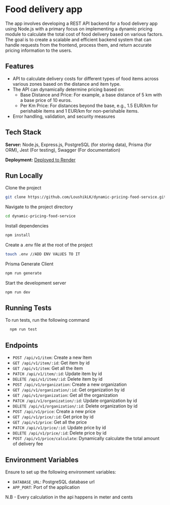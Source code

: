 # Food delivery app

The app involves developing a REST API backend for a food delivery app using Node.js with a primary focus on implementing a dynamic pricing module to calculate the total cost of food delivery based on various factors. The goal is to create a scalable and efficient backend system that can handle requests from the frontend, process them, and return accurate pricing information to the users.

## Features

- API to calculate delivery costs for different types of food items across various zones based on the distance and item type.
- The API can dynamically determine pricing based on:
  - Base Distance and Price: For example, a base distance of 5 km with a base price of 10 euros.
  - Per Km Price: For distances beyond the base, e.g., 1.5 EUR/km for perishable items and 1 EUR/km for non-perishable items.
- Error handling, validation, and security measures

## Tech Stack

**Server:** Node.js, Express.js, PostgreSQL (for storing data), Prisma (for ORM), Jest (For testing), Swagger (For documentation)

**Deployment:** [Deployed to Render](https://dynamic-pricing-food-service.onrender.com/docs)

## Run Locally

Clone the project

```bash
git clone https://github.com/LoushikLK/dynamic-pricing-food-service.git
```

Navigate to the project directory

```bash
cd dynamic-pricing-food-service
```

Install dependencies

```bash
npm install
```

Create a .env file at the root of the project

```bash
touch .env //ADD ENV VALUES TO IT
```

Prisma Generate Client

```bash
npm run generate
```

Start the development server

```bash
npm run dev
```

## Running Tests

To run tests, run the following command

```bash
  npm run test
```

## Endpoints

- `POST /api/v1/item`: Create a new Item
- `GET /api/v1/item/:id`: Get item by id
- `GET /api/v1/item`: Get all the item
- `PATCH /api/v1/item/:id`: Update item by id
- `DELETE /api/v1/item/:id`: Delete item by id
- `POST /api/v1/organization`: Create a new organization
- `GET /api/v1/organization/:id`: Get organization by id
- `GET /api/v1/organization`: Get all the organization
- `PATCH /api/v1/organization/:id`: Update organization by id
- `DELETE /api/v1/organization/:id`: Delete organization by id
- `POST /api/v1/price`: Create a new price
- `GET /api/v1/price/:id`: Get price by id
- `GET /api/v1/price`: Get all the price
- `PATCH /api/v1/price/:id`: Update price by id
- `DELETE /api/v1/price/:id`: Delete price by id
- `POST /api/v1/price/calculate`: Dynamically calculate the total amount of delivery fee

## Environment Variables

Ensure to set up the following environment variables:

- `DATABASE_URL`: PostgreSQL database url
- `APP_PORT`: Port of the application

N.B - Every calculation in the api happens in meter and cents
